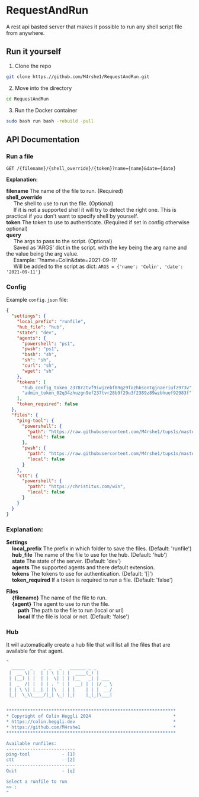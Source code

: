 # RequestAndRun
A rest api basted server that makes it possible to run any shell script file from anywhere.

## Run it yourself
1. Clone the repo

```bash
git clone https.//github.com/M4rshe1/RequestAndRun.git
```

2. Move into the directory

```bash
cd RequestAndRun
```

3. Run the Docker container

```bash
sudo bash run bash -rebuild -pull
```

## API Documentation

### Run a file
```http
GET /{filename}/{shell_override}/{token}?name={name}&date={date}
```

**Explanation:**  

**filename** The name of the file to run. (Required)  
**shell_override**  
&nbsp;&nbsp;&nbsp;&nbsp; The shell to use to run the file. (Optional)   
&nbsp;&nbsp;&nbsp;&nbsp; If it is not a supported shell it will try to detect the right one. This is practical if you don't want to specify shell by yourself.  
**token** The token to use to authenticate. (Required if set in config otherwise optional)  
**query**  
&nbsp;&nbsp;&nbsp;&nbsp; The args to pass to the script. (Optional)  
&nbsp;&nbsp;&nbsp;&nbsp; Saved as 'ARGS' dict in the script. with the key being the arg name and the value being the arg value.   
&nbsp;&nbsp;&nbsp;&nbsp; Example: '?name=Colin&date=2021-09-11'   
&nbsp;&nbsp;&nbsp;&nbsp; Will be added to the script as dict: ``ARGS = {'name': 'Colin', 'date': '2021-09-11'}  ``

### Config  

Example `config.json` file:   

```json
{
  "settings": {
    "local_prefix": "runfile",
    "hub_file": "hub",
    "state": "dev",
    "agents": {
      "powershell": "ps1",
      "pwsh": "ps1",
      "bash": "sh",
      "sh": "sh",
      "curl": "sh",
      "wget": "sh"
    },
    "tokens": [
      "hub_config_token_2378r2tvf9iwjzebf89qz9fozhbsontgjnaeriufz973v",
      "admin_token_02q34zhuzgn9ef237tvr28b9f29u3f2389z89wzbhuef92983f"
    ],
    "token_required": false
  },
  "files": {
    "ping-tool": {
      "powershell": {
        "path": "https://raw.githubusercontent.com/M4rshe1/tups1s/master/USB/Scripts/ping_tool/ping_tool.ps1",
        "local": false
      },
      "pwsh": {
        "path": "https://raw.githubusercontent.com/M4rshe1/tups1s/master/USB/Scripts/ping_tool/ping_tool.ps1",
        "local": false
      }
    },
    "ctt": {
      "powershell": {
        "path": "https://christitus.com/win",
        "local": false
      }
    }
  }
}
```

### Explanation:

**Settings**  
&nbsp;&nbsp;&nbsp;&nbsp;**local_prefix** The prefix in which folder to save the files. (Default: 'runfile')   
&nbsp;&nbsp;&nbsp;&nbsp;**hub_file** The name of the file to use for the hub. (Default: 'hub')   
&nbsp;&nbsp;&nbsp;&nbsp;**state** The state of the server. (Default: 'dev')   
&nbsp;&nbsp;&nbsp;&nbsp;**agents** The supported agents and there default extension.   
&nbsp;&nbsp;&nbsp;&nbsp;**tokens** The tokens to use for authentication. (Default: '[]')   
&nbsp;&nbsp;&nbsp;&nbsp;**token_required** If a token is required to run a file. (Default: 'false')   

**Files**   
&nbsp;&nbsp;&nbsp;&nbsp;**{filename}** The name of the file to run.  
&nbsp;&nbsp;&nbsp;&nbsp;**{agent}** The agent to use to run the file.  
&nbsp;&nbsp;&nbsp;&nbsp;&nbsp;&nbsp;&nbsp;&nbsp;**path** The path to the file to run (local or url)  
&nbsp;&nbsp;&nbsp;&nbsp;&nbsp;&nbsp;&nbsp;&nbsp;**local** If the file is local or not. (Default: 'false')  


### Hub

It will automatically create a hub file that will list all the files that are available for that agent.  

```powershell
"
  _____  _    _ _   _   ______ _ _
 |  __ \| |  | | \ | | |  ____(_) |
 | |__) | |  | |  \| | | |__   _| | ___
 |  _  /| |  | | . ' | |  __| | | |/ _ \
 | | \ \| |__| | |\  | | |    | | |  __/
 |_|  \_\\____/|_| \_| |_|    |_|_|\___|


****************************************************************
* Copyright of Colin Heggli 2024                               *
* https://colin.heggli.dev                                     *
* https://github.com/M4rshe1                                   *
****************************************************************

Available runfiles:
--------------------------
ping-tool            - [1]
ctt                  - [2]
--------------------------
Quit                 - [q]

Select a runfile to run
>> :
"
```

